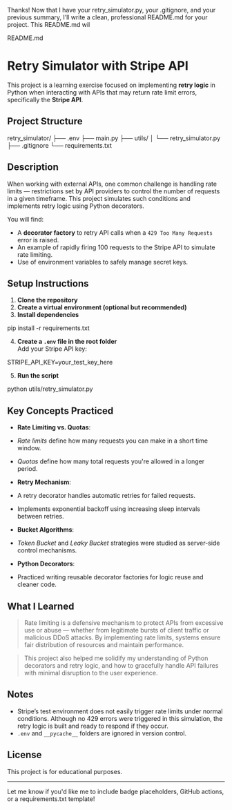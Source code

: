 Thanks! Now that I have your retry_simulator.py, your .gitignore, and your previous summary, I’ll write a clean, professional README.md for your project. This README.md wil

README.md

# Retry Simulator with Stripe API

This project is a learning exercise focused on implementing **retry logic** in Python when interacting with APIs that may return rate limit errors, specifically the **Stripe API**.

## Project Structure

retry_simulator/ ├── .env ├── main.py ├── utils/ │   └── retry_simulator.py ├── .gitignore └── requirements.txt

## Description

When working with external APIs, one common challenge is handling rate limits — restrictions set by API providers to control the number of requests in a given timeframe. This project simulates such conditions and implements retry logic using Python decorators.

You will find:
- A **decorator factory** to retry API calls when a `429 Too Many Requests` error is raised.
- An example of rapidly firing 100 requests to the Stripe API to simulate rate limiting.
- Use of environment variables to safely manage secret keys.

## Setup Instructions

1. **Clone the repository**  
2. **Create a virtual environment (optional but recommended)**  
3. **Install dependencies**

pip install -r requirements.txt

4. **Create a `.env` file in the root folder**  
Add your Stripe API key:

STRIPE_API_KEY=your_test_key_here

5. **Run the script**

python utils/retry_simulator.py

## Key Concepts Practiced

- **Rate Limiting vs. Quotas**:
- *Rate limits* define how many requests you can make in a short time window.
- *Quotas* define how many total requests you're allowed in a longer period.

- **Retry Mechanism**:
- A retry decorator handles automatic retries for failed requests.
- Implements exponential backoff using increasing sleep intervals between retries.

- **Bucket Algorithms**:
- *Token Bucket* and *Leaky Bucket* strategies were studied as server-side control mechanisms.

- **Python Decorators**:
- Practiced writing reusable decorator factories for logic reuse and cleaner code.

## What I Learned

> Rate limiting is a defensive mechanism to protect APIs from excessive use or abuse — whether from legitimate bursts of client traffic or malicious DDoS attacks. By implementing rate limits, systems ensure fair distribution of resources and maintain performance.

> This project also helped me solidify my understanding of Python decorators and retry logic, and how to gracefully handle API failures with minimal disruption to the user experience.

## Notes

- Stripe’s test environment does not easily trigger rate limits under normal conditions. Although no 429 errors were triggered in this simulation, the retry logic is built and ready to respond if they occur.
- `.env` and `__pycache__` folders are ignored in version control.

## License

This project is for educational purposes.

---

Let me know if you'd like me to include badge placeholders, GitHub actions, or a requirements.txt template!


